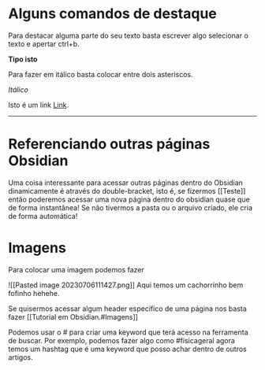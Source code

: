 # Alguns comandos de destaque

Para destacar alguma parte do seu texto basta escrever algo selecionar o texto e apertar ctrl+b.

**Tipo isto**

Para fazer em itálico basta colocar entre dois asteriscos.

*Itálico*

Isto é um link [Link](www.google.com). 

-------------------------------------------------------------------

# Referenciando outras páginas Obsidian

Uma coisa interessante para acessar outras páginas dentro do Obsidian dinamicamente é através do double-bracket, isto é, se fizermos [[Teste]] então poderemos acessar uma nova página dentro do obsidian quase que de forma instantânea! Se não tivermos a pasta ou o arquivo criado, ele cria de forma automática!


# Imagens 
Para colocar uma imagem podemos fazer

![[Pasted image 20230706111427.png]]
Aqui temos um cachorrinho bem fofinho hehehe.

Se quisermos acessar algum header específico de uma página nos basta fazer [[Tutorial em Obsidian.#Imagens]] 

Podemos usar o # para criar uma keyword que terá acesso na ferramenta de buscar. Por exemplo, podemos fazer algo como #fisicageral agora temos um hashtag que é uma keyword que posso achar dentro de outros artigos. 

